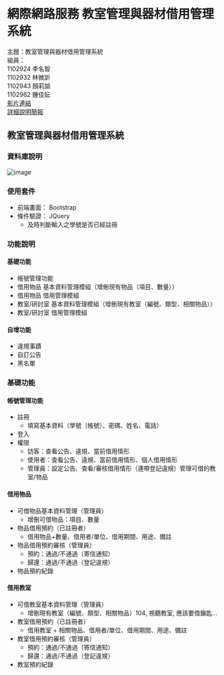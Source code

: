 # 網際網路服務 教室管理與器材借用管理系統
主題：教室管理與器材借用管理系統  
組員：  
1102924 李名智  
1102932 林微訢  
1102943 顏莉諭  
1102962 鍾佳妘  
[影片連結](https://www.youtube.com/watch?v=Ohd8ZbvpZLM&feature=youtu.be)  
[詳細說明簡報](https://github.com/MingChih123/Management_system_proj/blob/main/%E6%95%99%E5%AE%A4%E7%AE%A1%E7%90%86%E8%88%87%E5%99%A8%E6%9D%90%E5%80%9F%E7%94%A8%E7%AE%A1%E7%90%86%E7%B3%BB%E7%B5%B1.pdf)  

##  教室管理與器材借用管理系統
### 資料庫說明
![image](https://github.com/user-attachments/assets/42b157ca-b80e-43c4-8422-85f1fc68f328)  
### 使用套件
- 前端畫面： Bootstrap
- 條件驗證： JQuery
  - 及時判斷輸入之學號是否已經註冊
### 功能說明
#### 基礎功能
- 帳號管理功能
- 借用物品 基本資料管理模組（增刪現有物品（項目、數量））
- 借用物品 借用管理模組
- 教室/研討室 基本資料管理模組（增刪現有教室（編號、類型、相關物品））
- 教室/研討室 借用管理模組
#### 自增功能
- 違規事蹟
- 自訂公告
- 黑名單
### 基礎功能
#### 帳號管理功能
- 註冊
  - 填寫基本資料（學號（帳號）、密碼、姓名、電話）
- 登入
- 權限
  - 訪客：查看公告、違規、當前借用情形
  - 使用者：查看公告、違規、當前借用情形、個人借用情形
  - 管理員：設定公告、查看/審核借用情形（連帶登記違規）管理可借的教室/物品
#### 借用物品
- 可借物品基本資料管理（管理員）
  - 增刪可借物品：項目、數量
- 物品借用預約（已註冊者）
  - 借用物品+數量、借用者/單位、借用期間、用途、備註
- 物品借用預約審核（管理員）
  - 預約：通過/不通過（寄信通知）
  - 歸還：通過/不通過（登記違規）
- 物品預約紀錄

#### 借用教室
- 可借教室基本資料管理（管理員）
  - 增刪現有教室（編號、類型、相關物品）104, 視聽教室, 應該要借鑰匙...
- 教室借用預約（已註冊者）
  - 借用教室 + 相關物品、借用者/單位、借用期間、用途、備註
- 教室借用預約審核（管理員）
  - 預約：通過/不通過（寄信通知）
  - 歸還：通過/不通過（登記違規）
- 教室預約紀錄


